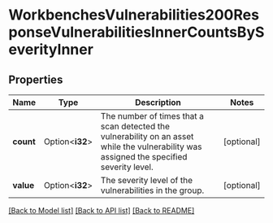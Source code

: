 # WorkbenchesVulnerabilities200ResponseVulnerabilitiesInnerCountsBySeverityInner

## Properties

Name | Type | Description | Notes
------------ | ------------- | ------------- | -------------
**count** | Option<**i32**> | The number of times that a scan detected the vulnerability on an asset while the vulnerability was assigned the specified severity level. | [optional]
**value** | Option<**i32**> | The severity level of the vulnerabilities in the group. | [optional]

[[Back to Model list]](../README.md#documentation-for-models) [[Back to API list]](../README.md#documentation-for-api-endpoints) [[Back to README]](../README.md)


